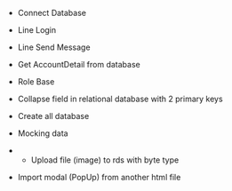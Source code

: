 - Connect Database
- Line Login
- Line Send Message
- Get AccountDetail from database
- Role Base

- Collapse field in relational database with 2 primary keys
- Create all database
- Mocking data
- - Upload file (image) to rds with byte type
- Import modal (PopUp) from another html file